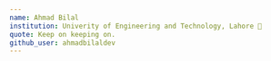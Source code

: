 ```yaml
---
name: Ahmad Bilal 
institution: Univerity of Engineering and Technology, Lahore 🚩 
quote: Keep on keeping on.
github_user: ahmadbilaldev
---
```

